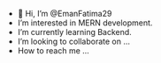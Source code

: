 - 👋 Hi, I’m @EmanFatima29
- I’m interested in MERN development.
- I’m currently learning Backend.
- I’m looking to collaborate on ...
-  How to reach me ...


<!---
EmanFatima29/EmanFatima29 is a ✨ special ✨ repository because its `README.md` (this file) appears on your GitHub profile.
You can click the Preview link to take a look at your changes.
--->
